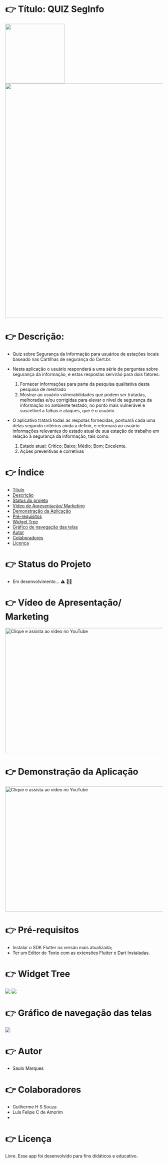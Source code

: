 # 👉  Título: QUIZ SegInfo <a id="link1"></a>

<p float="left">
  <img src="https://github.com/saulomarques/app/blob/master/Logo_Quiz%20SI.png" width="190" heigth="190" />
  <img src="https://github.com/saulomarques/app/blob/master/Banner%20Quiz%20SegInfo.png" width="750" /> 
</p>
  
# 👉 Descrição: <a id="link2"></a>

* Quiz sobre Segurança da Informação para usuários de estações locais baseado nas Cartilhas de segurança do Cert.br.
* Nesta aplicação o usuário responderá a uma série de perguntas sobre segurança da informação, e estas respostas servirão para dois fatores:
  1. Fornecer informações para parte da pesquisa qualitativa desta pesquisa de mestrado
  2. Mostrar ao usuário vulnerabilidades que podem ser tratadas, melhoradas e/ou corrigidas para elevar o nível de segurança da informação no ambiente testado, no ponto mais vulnerável e suscetível a falhas e ataques, que é o usuário.
 
* O aplicativo tratará todas as respotas fornecidas, pontuará cada uma delas segundo critérios ainda a definir, e retornará ao usuário informações relevantes do estado atual de sua estação de trabalho em relação à segurança da informação, tais como:
  1. Estado atual: Crítico; Baixo; Médio; Bom; Excelente.
  2. Ações preventivas e corretivas

# 👉 Índice

   * [Título](#link1)
   * [Descrição](#link2)
   * [Status do projeto](#link3)
   * [Vídeo de Apresentação/ Marketing](#link4)
   * [Demonstração da Aplicação](#link5)
   * [Pré-requisitos](#link6)
   * [Widget Tree](#link7)
   * [Gráfico de navegação das telas](#link8)
   * [Autor](#link9)
   * [Colaboradores](#link10)
   * [Licença](#link11)


# 👉 Status do Projeto <a id="link3"></a>

* Em desenvolvimento... ⚠️ 👨‍💻

# 👉 Vídeo de Apresentação/ Marketing <a id="link4"></a>
<a href="https://www.youtube.com/watch?v=5NtNpFEypPE"><img src="https://github.com/saulomarques/app/blob/master/imagem_video_mkt.jpg" title="Clique e assista ao vídeo no YouTube" width="750" height="400" /></a>

# 👉 Demonstração da Aplicação <a id="link5"></a>
<a href="https://youtu.be/Saf9jnxSalo"><img src="https://github.com/saulomarques/app/blob/master/imagem_video.jpg" title="Clique e assista ao vídeo no YouTube" width="750" height="400" /></a>

# 👉 Pré-requisitos <a id="link6"></a>

* Instalar o SDK Flutter na versão mais atualizada;
* Ter um Editor de Texto com as extensões Flutter e Dart Instaladas.

# 👉 Widget Tree <a id="link7"></a>

<img src="https://github.com/saulomarques/app/blob/master/WidgetTree1.png" />
<img src="https://github.com/saulomarques/app/blob/master/WidgetTree2.png" />

# 👉 Gráfico de navegação das telas <a id="link8"></a>

<img src="https://github.com/saulomarques/app/blob/master/Telas_Conexoes_app.jpg" />

# 👉 Autor <a id="link9"></a>

* Saulo Marques

# 👉 Colaboradores <a id="link10"></a>

* Guilherme H S Souza
* Luís Felipe C de Amorim
* 
# 👉 Licença <a id="link10"></a>

Livre. Esse app foi desenvolvido para fins didáticos e educativo.

